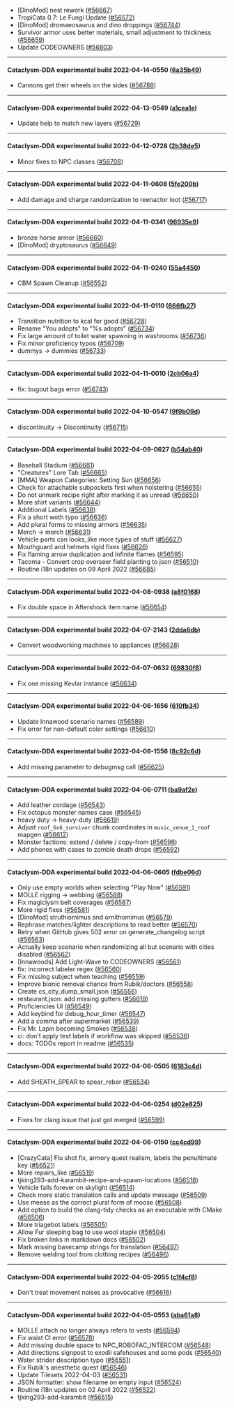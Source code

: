 * [DinoMod] nest rework ([#56667](https://github.com/CleverRaven/Cataclysm-DDA/pull/56667))
* TropiCata 0.7: Le Fungi Update ([#56572](https://github.com/CleverRaven/Cataclysm-DDA/pull/56572))
* [DinoMod] dromaeosaurus and dino droppings ([#56744](https://github.com/CleverRaven/Cataclysm-DDA/pull/56744))
* Survivor armor uses better materials, small adjustment to thickness ([#56659](https://github.com/CleverRaven/Cataclysm-DDA/pull/56659))
* Update CODEOWNERS ([#56803](https://github.com/CleverRaven/Cataclysm-DDA/pull/56803))

---

#### Cataclysm-DDA experimental build 2022-04-14-0550 ([6a35b49](https://github.com/CleverRaven/Cataclysm-DDA/releases/tag/cdda-experimental-2022-04-14-0550))

* Cannons get their wheels on the sides ([#56788](https://github.com/CleverRaven/Cataclysm-DDA/pull/56788))

---

#### Cataclysm-DDA experimental build 2022-04-13-0549 ([a1cea1e](https://github.com/CleverRaven/Cataclysm-DDA/releases/tag/cdda-experimental-2022-04-13-0549))

* Update help to match new layers ([#56729](https://github.com/CleverRaven/Cataclysm-DDA/pull/56729))

---

#### Cataclysm-DDA experimental build 2022-04-12-0728 ([2b38de5](https://github.com/CleverRaven/Cataclysm-DDA/releases/tag/cdda-experimental-2022-04-12-0728))

* Minor fixes to NPC classes ([#56708](https://github.com/CleverRaven/Cataclysm-DDA/pull/56708))

---

#### Cataclysm-DDA experimental build 2022-04-11-0608 ([5fe200b](https://github.com/CleverRaven/Cataclysm-DDA/releases/tag/cdda-experimental-2022-04-11-0608))

* Add damage and charge randomization to reenactor loot ([#56717](https://github.com/CleverRaven/Cataclysm-DDA/pull/56717))

---

#### Cataclysm-DDA experimental build 2022-04-11-0341 ([96935e9](https://github.com/CleverRaven/Cataclysm-DDA/releases/tag/cdda-experimental-2022-04-11-0341))

* bronze horse armor ([#56660](https://github.com/CleverRaven/Cataclysm-DDA/pull/56660))
* [DinoMod] dryptosaurus ([#56649](https://github.com/CleverRaven/Cataclysm-DDA/pull/56649))

---

#### Cataclysm-DDA experimental build 2022-04-11-0240 ([55a4450](https://github.com/CleverRaven/Cataclysm-DDA/releases/tag/cdda-experimental-2022-04-11-0240))

* CBM Spawn Cleanup ([#56552](https://github.com/CleverRaven/Cataclysm-DDA/pull/56552))

---

#### Cataclysm-DDA experimental build 2022-04-11-0110 ([666fb27](https://github.com/CleverRaven/Cataclysm-DDA/releases/tag/cdda-experimental-2022-04-11-0110))

* Transition nutrition to kcal for good ([#56728](https://github.com/CleverRaven/Cataclysm-DDA/pull/56728))
* Rename "You adopts" to "%s adopts" ([#56734](https://github.com/CleverRaven/Cataclysm-DDA/pull/56734))
* Fix large amount of toilet water spawning in washrooms ([#56736](https://github.com/CleverRaven/Cataclysm-DDA/pull/56736))
* Fix minor proficiency typos ([#56709](https://github.com/CleverRaven/Cataclysm-DDA/pull/56709))
* dummys → dummies ([#56733](https://github.com/CleverRaven/Cataclysm-DDA/pull/56733))

---

#### Cataclysm-DDA experimental build 2022-04-11-0010 ([2cb06a4](https://github.com/CleverRaven/Cataclysm-DDA/releases/tag/cdda-experimental-2022-04-11-0010))

* fix: bugout bags error ([#56743](https://github.com/CleverRaven/Cataclysm-DDA/pull/56743))

---

#### Cataclysm-DDA experimental build 2022-04-10-0547 ([9f9b09d](https://github.com/CleverRaven/Cataclysm-DDA/releases/tag/cdda-experimental-2022-04-10-0547))

* discontinuity → Discontinuity ([#56715](https://github.com/CleverRaven/Cataclysm-DDA/pull/56715))

---

#### Cataclysm-DDA experimental build 2022-04-09-0627 ([b54ab40](https://github.com/CleverRaven/Cataclysm-DDA/releases/tag/cdda-experimental-2022-04-09-0627))

* Baseball Stadium ([#56681](https://github.com/CleverRaven/Cataclysm-DDA/pull/56681))
* "Creatures" Lore Tab ([#56665](https://github.com/CleverRaven/Cataclysm-DDA/pull/56665))
* [MMA] Weapon Categories: Setting Sun ([#56656](https://github.com/CleverRaven/Cataclysm-DDA/pull/56656))
* Check for attachable subpockets first when holstering ([#56655](https://github.com/CleverRaven/Cataclysm-DDA/pull/56655))
* Do not unmark recipe right after marking it as unread ([#56650](https://github.com/CleverRaven/Cataclysm-DDA/pull/56650))
* More shirt variants ([#56644](https://github.com/CleverRaven/Cataclysm-DDA/pull/56644))
* Additional Labels ([#56638](https://github.com/CleverRaven/Cataclysm-DDA/pull/56638))
* Fix a short woth typo ([#56636](https://github.com/CleverRaven/Cataclysm-DDA/pull/56636))
* Add plural forms to missing armors ([#56635](https://github.com/CleverRaven/Cataclysm-DDA/pull/56635))
* Merch → merch ([#56631](https://github.com/CleverRaven/Cataclysm-DDA/pull/56631))
* Vehicle parts can looks_like more types of stuff ([#56627](https://github.com/CleverRaven/Cataclysm-DDA/pull/56627))
* Mouthguard and helmets rigid fixes ([#56626](https://github.com/CleverRaven/Cataclysm-DDA/pull/56626))
* Fix flaming arrow duplication and infinite flames ([#56595](https://github.com/CleverRaven/Cataclysm-DDA/pull/56595))
* Tacoma - Convert crop overseer field planting to json ([#56510](https://github.com/CleverRaven/Cataclysm-DDA/pull/56510))
* Routine i18n updates on 09 April 2022 ([#56685](https://github.com/CleverRaven/Cataclysm-DDA/pull/56685))

---

#### Cataclysm-DDA experimental build 2022-04-08-0938 ([a8f0168](https://github.com/CleverRaven/Cataclysm-DDA/releases/tag/cdda-experimental-2022-04-08-0938))

* Fix double space in Aftershock item name ([#56654](https://github.com/CleverRaven/Cataclysm-DDA/pull/56654))

---

#### Cataclysm-DDA experimental build 2022-04-07-2143 ([2dda6db](https://github.com/CleverRaven/Cataclysm-DDA/releases/tag/cdda-experimental-2022-04-07-2143))

* Convert woodworking machines to appliances ([#56628](https://github.com/CleverRaven/Cataclysm-DDA/pull/56628))

---

#### Cataclysm-DDA experimental build 2022-04-07-0632 ([69830f8](https://github.com/CleverRaven/Cataclysm-DDA/releases/tag/cdda-experimental-2022-04-07-0632))

* Fix one missing Kevlar instance ([#56634](https://github.com/CleverRaven/Cataclysm-DDA/pull/56634))

---

#### Cataclysm-DDA experimental build 2022-04-06-1656 ([610fb34](https://github.com/CleverRaven/Cataclysm-DDA/releases/tag/cdda-experimental-2022-04-06-1656))

* Update Innawood scenario names ([#56589](https://github.com/CleverRaven/Cataclysm-DDA/pull/56589))
* Fix error for non-default color settings ([#56610](https://github.com/CleverRaven/Cataclysm-DDA/pull/56610))

---

#### Cataclysm-DDA experimental build 2022-04-06-1556 ([8c92c6d](https://github.com/CleverRaven/Cataclysm-DDA/releases/tag/cdda-experimental-2022-04-06-1556))

* Add missing parameter to debugmsg call ([#56625](https://github.com/CleverRaven/Cataclysm-DDA/pull/56625))

---

#### Cataclysm-DDA experimental build 2022-04-06-0711 ([ba9af2e](https://github.com/CleverRaven/Cataclysm-DDA/releases/tag/cdda-experimental-2022-04-06-0711))

* Add leather cordage ([#56543](https://github.com/CleverRaven/Cataclysm-DDA/pull/56543))
* Fix octopus monster names case ([#56545](https://github.com/CleverRaven/Cataclysm-DDA/pull/56545))
* heavy duty → heavy-duty ([#56619](https://github.com/CleverRaven/Cataclysm-DDA/pull/56619))
* Adjust `roof_6x6_survivor` chunk coordinates in `music_venue_1_roof` mapgen ([#56612](https://github.com/CleverRaven/Cataclysm-DDA/pull/56612))
* Monster factions: extend / delete / copy-from ([#56596](https://github.com/CleverRaven/Cataclysm-DDA/pull/56596))
* Add phones with cases to zombie death drops ([#56592](https://github.com/CleverRaven/Cataclysm-DDA/pull/56592))

---

#### Cataclysm-DDA experimental build 2022-04-06-0605 ([fdbe06d](https://github.com/CleverRaven/Cataclysm-DDA/releases/tag/cdda-experimental-2022-04-06-0605))

* Only use empty worlds when selecting "Play Now" ([#56591](https://github.com/CleverRaven/Cataclysm-DDA/pull/56591))
* MOLLE rigging → webbing ([#56588](https://github.com/CleverRaven/Cataclysm-DDA/pull/56588))
* Fix magiclysm belt coverages ([#56587](https://github.com/CleverRaven/Cataclysm-DDA/pull/56587))
* More rigid fixes ([#56581](https://github.com/CleverRaven/Cataclysm-DDA/pull/56581))
* [DinoMod] struthiomimus and ornithomimus ([#56579](https://github.com/CleverRaven/Cataclysm-DDA/pull/56579))
* Rephrase matches/lighter descriptions to read better ([#56570](https://github.com/CleverRaven/Cataclysm-DDA/pull/56570))
* Retry when GitHub gives 502 error on generate_changelog script ([#56563](https://github.com/CleverRaven/Cataclysm-DDA/pull/56563))
* Actually keep scenario when randomizing all but scenario with cities disabled ([#56562](https://github.com/CleverRaven/Cataclysm-DDA/pull/56562))
* [Innawoods] Add Light-Wave to CODEOWNERS ([#56561](https://github.com/CleverRaven/Cataclysm-DDA/pull/56561))
* fix: incorrect labeler regex ([#56560](https://github.com/CleverRaven/Cataclysm-DDA/pull/56560))
* Fix missing subject when teaching ([#56559](https://github.com/CleverRaven/Cataclysm-DDA/pull/56559))
* Improve bionic removal chance from Rubik/doctors ([#56558](https://github.com/CleverRaven/Cataclysm-DDA/pull/56558))
* Create cs_city_dump_small.json ([#56556](https://github.com/CleverRaven/Cataclysm-DDA/pull/56556))
* restaurant.json: add missing gutters ([#56618](https://github.com/CleverRaven/Cataclysm-DDA/pull/56618))
* Proficiencies UI ([#56549](https://github.com/CleverRaven/Cataclysm-DDA/pull/56549))
* Add keybind for debug_hour_timer ([#56547](https://github.com/CleverRaven/Cataclysm-DDA/pull/56547))
* Add a comma after supermarket ([#56539](https://github.com/CleverRaven/Cataclysm-DDA/pull/56539))
* Fix Mr. Lapin becoming Smokes ([#56538](https://github.com/CleverRaven/Cataclysm-DDA/pull/56538))
* ci: don't apply test labels if workflow was skipped ([#56536](https://github.com/CleverRaven/Cataclysm-DDA/pull/56536))
* docs: TODOs report in readme ([#56535](https://github.com/CleverRaven/Cataclysm-DDA/pull/56535))

---

#### Cataclysm-DDA experimental build 2022-04-06-0505 ([6183c4d](https://github.com/CleverRaven/Cataclysm-DDA/releases/tag/cdda-experimental-2022-04-06-0505))

* Add SHEATH_SPEAR to spear_rebar ([#56534](https://github.com/CleverRaven/Cataclysm-DDA/pull/56534))

---

#### Cataclysm-DDA experimental build 2022-04-06-0254 ([d02e825](https://github.com/CleverRaven/Cataclysm-DDA/releases/tag/cdda-experimental-2022-04-06-0254))

* Fixes for clang issue that just got merged ([#56599](https://github.com/CleverRaven/Cataclysm-DDA/pull/56599))

---

#### Cataclysm-DDA experimental build 2022-04-06-0150 ([cc4cd99](https://github.com/CleverRaven/Cataclysm-DDA/releases/tag/cdda-experimental-2022-04-06-0150))

* [CrazyCata] Flu shot fix, armory quest realism, labels the penultimate key ([#56521](https://github.com/CleverRaven/Cataclysm-DDA/pull/56521))
* More repairs_like ([#56519](https://github.com/CleverRaven/Cataclysm-DDA/pull/56519))
* tjking293-add-karambit-recipe-and-spawn-locations ([#56518](https://github.com/CleverRaven/Cataclysm-DDA/pull/56518))
* Vehicle falls forever on skylight ([#56514](https://github.com/CleverRaven/Cataclysm-DDA/pull/56514))
* Check more static translation calls and update message ([#56509](https://github.com/CleverRaven/Cataclysm-DDA/pull/56509))
* Use meese as the correct plural form of moose ([#56508](https://github.com/CleverRaven/Cataclysm-DDA/pull/56508))
* Add option to build the clang-tidy checks as an executable with CMake ([#56506](https://github.com/CleverRaven/Cataclysm-DDA/pull/56506))
* More triagebot labels ([#56505](https://github.com/CleverRaven/Cataclysm-DDA/pull/56505))
* Allow Fur sleeping bag to use wool staple ([#56504](https://github.com/CleverRaven/Cataclysm-DDA/pull/56504))
* Fix broken links in markdown docs ([#56502](https://github.com/CleverRaven/Cataclysm-DDA/pull/56502))
* Mark missing basecamp strings for translation ([#56497](https://github.com/CleverRaven/Cataclysm-DDA/pull/56497))
* Remove welding tool from clothing recipes ([#56496](https://github.com/CleverRaven/Cataclysm-DDA/pull/56496))

---

#### Cataclysm-DDA experimental build 2022-04-05-2055 ([c1f4cf8](https://github.com/CleverRaven/Cataclysm-DDA/releases/tag/cdda-experimental-2022-04-05-2055))

* Don't treat movement noises as provocative ([#56616](https://github.com/CleverRaven/Cataclysm-DDA/pull/56616))

---

#### Cataclysm-DDA experimental build 2022-04-05-0553 ([aba61a8](https://github.com/CleverRaven/Cataclysm-DDA/releases/tag/cdda-experimental-2022-04-05-0553))

* MOLLE attach no longer always refers to vests ([#56594](https://github.com/CleverRaven/Cataclysm-DDA/pull/56594))
* Fix waist CI error ([#56578](https://github.com/CleverRaven/Cataclysm-DDA/pull/56578))
* Add missing double space to NPC_ROBOFAC_INTERCOM ([#56548](https://github.com/CleverRaven/Cataclysm-DDA/pull/56548))
* Add directions signpost to exodii safehouses and some pods ([#56540](https://github.com/CleverRaven/Cataclysm-DDA/pull/56540))
* Water strider description typo ([#56551](https://github.com/CleverRaven/Cataclysm-DDA/pull/56551))
* Fix Rubik's anesthetic quest ([#56546](https://github.com/CleverRaven/Cataclysm-DDA/pull/56546))
* Update Tilesets 2022-04-03 ([#56531](https://github.com/CleverRaven/Cataclysm-DDA/pull/56531))
* JSON formatter: show filename on empty input ([#56524](https://github.com/CleverRaven/Cataclysm-DDA/pull/56524))
* Routine i18n updates on 02 April 2022 ([#56522](https://github.com/CleverRaven/Cataclysm-DDA/pull/56522))
* tjking293-add-karambit ([#56515](https://github.com/CleverRaven/Cataclysm-DDA/pull/56515))
